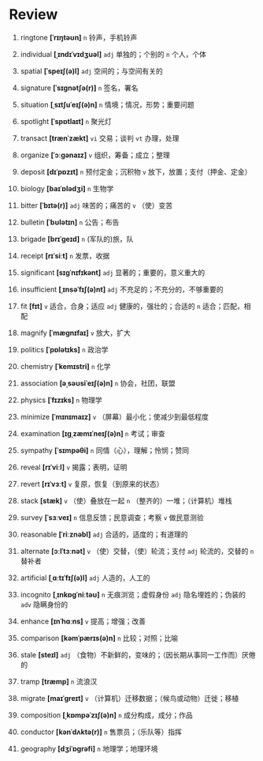 # Review
1. ringtone **[ˈrɪŋtəʊn]** `n` 铃声，手机铃声

2. individual **[ˌɪndɪˈvɪdʒuəl]** `adj` 单独的；个别的 `n` 个人，个体

3. spatial **[ˈspeɪʃ(ə)l]** `adj` 空间的；与空间有关的

4. signature **[ˈsɪɡnətʃə(r)]** `n` 签名，署名

5. situation **[ˌsɪtʃuˈeɪʃ(ə)n]** `n` 情境；情况，形势；重要问题

6. spotlight **[ˈspɒtlaɪt]** `n` 聚光灯

7. transact **[trænˈzækt]** `vi` 交易；谈判 `vt` 办理，处理

8. organize **[ˈɔːɡənaɪz]** `v` 组织，筹备；成立；整理

9. deposit **[dɪˈpɒzɪt]** `n` 预付定金；沉积物 `v` 放下，放置；支付（押金、定金）

10. biology **[baɪˈɒlədʒi]** `n` 生物学

11. bitter **[ˈbɪtə(r)]** `adj` 味苦的；痛苦的 `v` （使）变苦

12. bulletin **[ˈbʊlətɪn]** `n` 公告；布告

13. brigade **[brɪˈɡeɪd]** `n` (军队的)旅，队

14. receipt **[rɪˈsiːt]** `n` 发票，收据

15. significant **[sɪɡˈnɪfɪkənt]** `adj` 显著的；重要的，意义重大的

16. insufficient **[ˌɪnsəˈfɪʃ(ə)nt]** `adj` 不充足的；不充分的，不够重要的

17. fit **[fɪt]** `v` 适合，合身；适应 `adj` 健康的，强壮的；合适的 `n` 适合；匹配，相配

18. magnify **[ˈmæɡnɪfaɪ]** `v` 放大，扩大

19. politics **[ˈpɒlətɪks]** `n` 政治学

20. chemistry **[ˈkemɪstri]** `n` 化学

21. association **[əˌsəʊsiˈeɪʃ(ə)n]** `n` 协会，社团，联盟

22. physics **[ˈfɪzɪks]** `n` 物理学

23. minimize **[ˈmɪnɪmaɪz]** `v` （屏幕）最小化；使减少到最低程度

24. examination **[ɪɡˌzæmɪˈneɪʃ(ə)n]** `n` 考试；审查

25. sympathy **[ˈsɪmpəθi]** `n` 同情（心），理解；怜悯；赞同

26. reveal **[rɪˈviːl]** `v` 揭露；表明，证明

27. revert **[rɪˈvɜːt]** `v` 复原，恢复（到原来的状态）

28. stack **[stæk]** `v` （使）叠放在一起 `n` （整齐的）一堆；（计算机）堆栈

29. survey **[ˈsɜːveɪ]** `n` 信息反馈；民意调查；考察 `v` 做民意测验

30. reasonable **[ˈriːznəbl]** `adj` 合适的，适度的；有道理的

31. alternate **[ɔːlˈtɜːnət]** `v` （使）交替，（使）轮流；支付 `adj` 轮流的，交替的 `n` 替补者

32. artificial **[ˌɑːtɪˈfɪʃ(ə)l]** `adj` 人造的，人工的

33. incognito **[ˌɪnkɒɡˈniːtəʊ]** `n` 无痕浏览；虚假身份 `adj` 隐名埋姓的；伪装的 `adv` 隐瞒身份的

34. enhance **[ɪnˈhɑːns]** `v` 提高；增强；改善

35. comparison **[kəmˈpærɪs(ə)n]** `n` 比较；对照；比喻

36. stale **[steɪl]** `adj` （食物）不新鲜的，变味的；（因长期从事同一工作而）厌倦的

37. tramp **[træmp]** `n` 流浪汉

38. migrate **[maɪˈɡreɪt]** `v` （计算机）迁移数据；（候鸟或动物）迁徙；移植

39. composition **[ˌkɒmpəˈzɪʃ(ə)n]** `n` 成分构成，成分；作品

40. conductor **[kənˈdʌktə(r)]** `n` 售票员；（乐队等）指挥

41. geography **[dʒiˈɒɡrəfi]** `n` 地理学；地理环境

